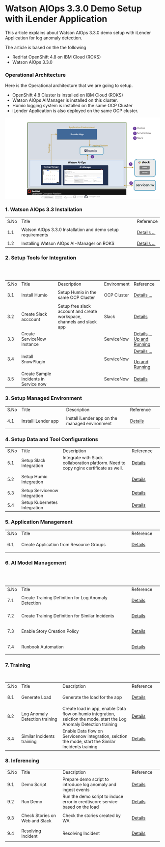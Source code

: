 # Watson AIOps 3.3.0 Demo Setup with iLender Application

This article explains about Watson AIOps 3.3.0 demo setup with iLender Application for log anomaly detection.

The article is based on the the following
 - RedHat OpenShift 4.8 on IBM Cloud (ROKS)
 - Watson AIOps 3.3.0


### Operational Architecture

Here is the Operational architecture that we are going to setup.

- OpenShift 4.8 Cluster is installed on IBM Cloud (ROKS)
- Watson AIOps AIManager is installed on this cluster.
- Humio logging system is installed on the same OCP Cluster
- iLender Application is also deployed on the same OCP cluster.

<img src="images/architecture.png">

### 1. Watson AIOps 3.3 Installation
<table>
    <tr>
        <td width="4%">S.No</td>
        <td width="84%">Title</td>
        <td width="12%">Reference</td>
    </tr>
    <tr>
        <td>1.1</td>
        <td>Watson AIOps 3.3.0 Installation and demo setup requirements</td>
        <td>

[Details ...](./01-install-prerequisite)
        </td>
    </tr>
    <tr>
        <td>1.2</td>
        <td>Installing Watson AIOps AI-Manager on ROKS</td>
        <td>
[Details ...](./03-install-ai-manager)
        </td>
    </tr>

</table>

### 2. Setup Tools for Integration
<table>
    <tr>
        <td width="4%">S.No</td>
        <td width="28%">Title</td>
        <td width="40%">Description</td>
        <td width="8%">Environment</td>
        <td width="20%">Reference</td>
    </tr>
    <tr>
        <td>3.1</td>
        <td>Install Humio</td>
        <td>Setup Humio in the same OCP Cluster</td>
        <td>OCP Cluster</td>
        <td>

[Details ...](./81-installing-humio-on-openshift)</td>
    </tr>   
    <tr>
        <td>3.2 </td>
        <td>Create Slack acccount</td>
        <td>Setup free slack account and create workspace, channels and slack app</td>
        <td>Slack</td>
        <td>[Details](./32-integrations-slack)</td>
    </tr>   
    <tr>
        <td>3.3 </td>
        <td>Create ServiceNow Instance</td>
        <td></td>
        <td>ServiceNow</td>
        <td>[Details ...](https://developer.servicenow.com/dev.do)
        <BR>[Up and Running](https://pages.github.ibm.com/up-and-running/watson-aiops/3.3%20PoC%20Cookbooks/ServiceNow/)</td>
    </tr>
    <tr>
        <td>3.4 </td>
        <td>Install SnowPlugin</td>
        <td></td>
        <td>ServiceNow</td>
        <td>[Details ...](https://github.com/ibm-ecosystem-lab/watson-ai-ops-snow/tree/main/02-snow-waiops-plugin)   
        <BR>[Up and Running](https://pages.github.ibm.com/up-and-running/watson-aiops/3.3%20PoC%20Cookbooks/ServiceNow/)</td>
    </tr>
    <tr>
        <td>3.5 </td>
        <td>Create Sample Incidents in Service now</td>
        <td></td>
        <td>ServiceNow</td>
        <td>[Details](https://github.com/ibm-ecosystem-lab/watson-ai-ops-snow/tree/main/01-snow-incidents)</td>
    </tr>
</table>


### 3. Setup Managed Environment
<table>
    <tr>
        <td width="4%">S.No</td>
        <td width="28%">Title</td>
        <td width="40%">Description</td>
        <td width="20%">Reference</td>
    </tr>
    <tr>
        <td>4.1</td>
        <td>Install iLender app</td>
        <td>Install iLender app on the managed environment</td>
        <td>

[Details](./20-application-installation)</td>
    </tr>
</table>


### 4. Setup Data and Tool Configurations
<table>
    <tr>
        <td width="4%">S.No</td>
        <td width="28%">Title</td>
        <td width="48%">Description</td>
        <td width="20%">Reference</td>
    </tr>
    <tr>
        <td>5.1</td>
        <td>Setup Slack Integration</td>
        <td>Integrate with Slack collaboration platform. Need to copy nginx certificate as well.</td>
        <td>

[Details](./32-integrations-slack)
</td>
    </tr>
    <tr>
        <td>5.2</td>
        <td>Setup Humio Integration</td>
        <td>&nbsp;</td>
        <td> 
        
[Details](./30-integrations-humio)</td>
    </tr>
    <tr>
        <td>5.3</td>
        <td>Setup Servicenow Integration</td>
        <td>&nbsp;</td>
        <td>
[Details](./31-integrations-servicenow)
        </td>
    </tr>
    <tr>
        <td>5.4</td>
        <td>Setup Kubernetes Integration</td>
        <td>&nbsp;</td>
        <td>
[Details](./33-integrations-kubernetes-observer)
        </td>
    </tr>    
</table>

### 5. Application Management
<table>
    <tr>
        <td width="4%">S.No</td>
        <td width="76%">Title</td>
        <td width="20%">Reference</td>
    </tr>
    <tr>
        <td>6.1</td>
        <td>Create Application from Resource Groups </td>
        <td>

[Details](./40-application-management)</td>
    </tr>
</table>

### 6. AI Model Management
<table>
    <tr>
        <td width="4%">S.No</td>
        <td width="76%">Title</td>
        <td width="20%">Reference</td>
    </tr>
    <tr>
        <td>7.1</td>
        <td>Create Training Definition for Log Anomaly Detection </td>
        <td>

[Details](./50-ai-model-log-anomaly)  
        </td>
    </tr>
    <tr>
        <td>7.2</td>
        <td>Create Training Definition for Similar Incidents </td>
        <td>

[Details](./51-ai-model-similar-incidents)  
        </td>
    </tr>    
    <tr>
        <td>7.3</td>
        <td>Enable Story Creation Policy </td>
        <td>

[Details](./53-story-creation-policy)  
        </td>
    </tr>    
    <tr>
        <td>7.4</td>
        <td>Runbook Automation </td>
        <td>

[Details](./54-runbook)  
        </td>
    </tr>        
</table>

### 7. Training
<table>
    <tr>
        <td width="4%">S.No</td>
        <td width="28%">Title</td>
        <td width="48%">Description</td>
        <td width="20%">Reference</td>
    </tr>
    <tr>
        <td>8.1</td>
        <td>Generate Load</td>
        <td>Generate the load for the app</td>
        <td>

[Details](./21-application-load-generation)
        </td>
    </tr>    
    <tr>
        <td>8.2</td>
        <td>Log Anomaly Detection training </td>
        <td>Create load in app, enable Data flow on humio integration, selction the mode, start the Log Anomaly Detection training</td>
        <td>[Details](./61-training-log-anomaly)</td>
    </tr>
    <tr>
        <td>8.4</td>
        <td>Similar Incidents training </td>
        <td>Enable Data flow on Servicenow integration, selction the mode, start the Similar Incidents training</td>
        <td>[Details](./62-training-similar-incidents)</td>
    </tr>    
</table>


### 8. Inferencing
<table>
    <tr>
        <td width="4%">S.No</td>
        <td width="28%">Title</td>
        <td width="48%">Description</td>
        <td width="20%">Reference</td>
    </tr>
    <tr>
        <td>9.1</td>
        <td>Demo Script </td>
        <td>Prepare demo script to introduce log anomaly and ingest events</td>
        <td>

[Details](./70-inferencing-demo-script)
        </td>
    </tr>
    <tr>
        <td>9.2</td>
        <td>Run Demo </td>
        <td>Run the demo script to induce error in credtiscore service based on the load</td>
        <td>

[Details](./71-inferencing-run-demo)
        </td>
    </tr>
    <tr>
        <td>9.3</td>
        <td>Check Stories on Web and Slack  </td>
        <td>Check the stories created by WA</td>
        <td>

[Details](./72-inferencing-view-results)
        </td>
    </tr>
    <tr>
        <td>9.4</td>
        <td>Resolving Incident  </td>
        <td>Resolving Incident</td>
        <td>

[Details](./73-resolving-incidents)
        </td>
    </tr>    
</table>

